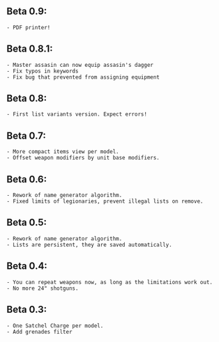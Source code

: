 
## Beta 0.9:
    - PDF printer!
## Beta 0.8.1:
    - Master assasin can now equip assasin's dagger
    - Fix typos in keywords
    - Fix bug that prevented from assigning equipment
## Beta 0.8:
    - First list variants version. Expect errors!
## Beta 0.7:
    - More compact items view per model.
    - Offset weapon modifiers by unit base modifiers.
## Beta 0.6:
    - Rework of name generator algorithm.
    - Fixed limits of legionaries, prevent illegal lists on remove.
## Beta 0.5:
    - Rework of name generator algorithm.
    - Lists are persistent, they are saved automatically.
## Beta 0.4:
    - You can repeat weapons now, as long as the limitations work out.
    - No more 24" shotguns.
## Beta 0.3:
    - One Satchel Charge per model.
    - Add grenades filter